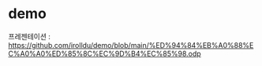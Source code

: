 # demo
프레젠테이션 : https://github.com/irolldu/demo/blob/main/%ED%94%84%EB%A0%88%EC%A0%A0%ED%85%8C%EC%9D%B4%EC%85%98.odp